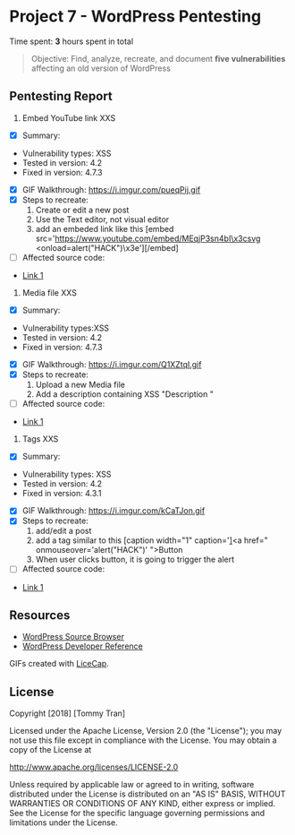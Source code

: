 
# Project 7 - WordPress Pentesting

Time spent: **3** hours spent in total

> Objective: Find, analyze, recreate, and document **five vulnerabilities** affecting an old version of WordPress

## Pentesting Report

1. Embed YouTube link XXS
- [x] Summary: 
- Vulnerability types: XSS
- Tested in version: 4.2
- Fixed in version: 4.7.3
- [x] GIF Walkthrough: https://i.imgur.com/pueqPij.gif
- [x] Steps to recreate: 
    1. Create or edit a new post
    2. Use the Text editor, not visual editor
    3. add an embeded link like this [embed src='https://www.youtube.com/embed/MEqjP3sn4bI\x3csvg <onload=alert("HACK")\x3e'][/embed]
- [ ] Affected source code:
- [Link 1](https://core.trac.wordpress.org/browser/tags/version/src/source_file.php)
1. Media file XXS
- [x] Summary: 
- Vulnerability types:XSS
- Tested in version: 4.2
- Fixed in version: 4.7.3
- [x] GIF Walkthrough: https://i.imgur.com/Q1XZtqI.gif
- [x] Steps to recreate:
    1. Upload a new Media file
    2. Add a description containing XSS "Description <script>alert("HACK");</script>"
- [ ] Affected source code:
- [Link 1](https://core.trac.wordpress.org/browser/tags/version/src/source_file.php)
1. Tags XXS
- [x] Summary: 
- Vulnerability types: XSS
- Tested in version: 4.2
- Fixed in version: 4.3.1
- [x] GIF Walkthrough: https://i.imgur.com/kCaTJon.gif
- [x] Steps to recreate: 
    1. add/edit a post
    2. add a tag similar to this [caption width="1" caption='<a href="' ">]</a><a href=" onmouseover='alert("HACK")' ">Button</a>
    3. When user clicks button, it is going to trigger the alert
- [ ] Affected source code:
- [Link 1](https://core.trac.wordpress.org/browser/tags/version/src/source_file.php)

## Resources

- [WordPress Source Browser](https://core.trac.wordpress.org/browser/)
- [WordPress Developer Reference](https://developer.wordpress.org/reference/)

GIFs created with [LiceCap](http://www.cockos.com/licecap/).


## License

Copyright [2018] [Tommy Tran]

Licensed under the Apache License, Version 2.0 (the "License");
you may not use this file except in compliance with the License.
You may obtain a copy of the License at

http://www.apache.org/licenses/LICENSE-2.0

Unless required by applicable law or agreed to in writing, software
distributed under the License is distributed on an "AS IS" BASIS,
WITHOUT WARRANTIES OR CONDITIONS OF ANY KIND, either express or implied.
See the License for the specific language governing permissions and
limitations under the License.
